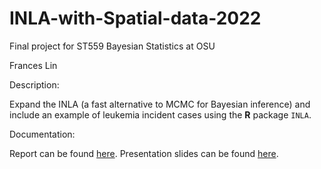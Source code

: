 # INLA-with-Spatial-data-2022
Final project for ST559 Bayesian Statistics at OSU

Frances Lin

Description:

Expand the INLA (a fast alternative to MCMC for Bayesian inference) and include an example of leukemia incident cases using the **R** package `INLA`. 

Documentation:

Report can be found [here](https://github.com/franceslinyc/INLA-with-Spatial-data-2022/blob/main/reporting/Lin_ST559_Project.pdf). Presentation slides can be found [here]().